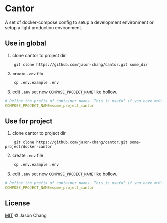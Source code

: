 # Cantor

A set of docker-compose config to setup a development environment or setup a light production environment.

## Use in global
1. clone cantor to project dir
```shell
    git clone https://github.com/jason-chang/cantor.git some_dir
```
2. create `.env` file
```shell
    cp .env.example .env
```
3. edit `.env` set new `COMPOSE_PROJECT_NAME` like bollow.
```yaml
# Define the prefix of container names. This is useful if you have multiple projects that use cantor to have separate containers per project.
COMPOSE_PROJECT_NAME=some_project_cantor
```

## Use for project 
1. clone cantor to project dir
```shell
    git clone https://github.com/jason-chang/cantor.git some-project/docker-cantor
```
2. create `.env` file
```shell
    cp .env.example .env
```
3. edit `.env` set new `COMPOSE_PROJECT_NAME` like bollow.
```yaml
# Define the prefix of container names. This is useful if you have multiple projects that use cantor to have separate containers per project.
COMPOSE_PROJECT_NAME=some_project_cantor
```

## License

[MIT](https://github.com/cantor/cantor/blob/master/LICENSE) © Jason Chang
